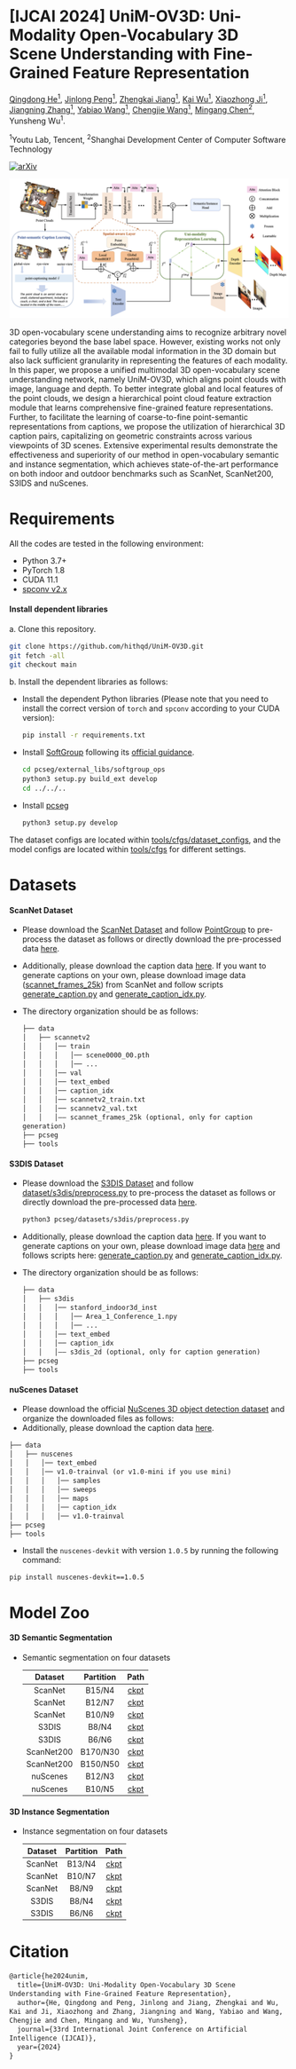 # [IJCAI 2024] UniM-OV3D: Uni-Modality Open-Vocabulary 3D Scene Understanding with Fine-Grained Feature Representation

<!-- <br> -->
[Qingdong He<sup>1</sup>](https://scholar.google.com/citations?user=gUJWww0AAAAJ&hl=zh-CN), [Jinlong Peng<sup>1</sup>](https://scholar.google.com/citations?user=i5I-cIEAAAAJ&hl=zh-CN), [Zhengkai Jiang<sup>1</sup>](https://scholar.google.com/citations?user=ooBQi6EAAAAJ&hl=zh-CN), [Kai Wu<sup>1</sup>](https://scholar.google.com/citations?hl=zh-CN&user=ElfT3eoAAAAJ), [Xiaozhong Ji<sup>1</sup>](https://scholar.google.com/citations?user=iL2j_yAAAAAJ&hl=zh-CN&oi=ao), [Jiangning Zhang<sup>1</sup>](https://zhangzjn.github.io/), [Yabiao Wang<sup>1</sup>](https://scholar.google.com/citations?hl=zh-CN&user=xiK4nFUAAAAJ), [Chengjie Wang<sup>1</sup>](https://scholar.google.com/citations?hl=zh-CN&user=fqte5H4AAAAJ), [Mingang Chen<sup>2</sup>](https://scholar.google.com/citations?user=FBfC58EAAAAJ&hl=zh-CN&oi=ao), Yunsheng Wu<sup>1</sup>. 
<!-- <br> -->

<sup>1</sup>Youtu Lab, Tencent,
<sup>2</sup>Shanghai Development Center of Computer Software Technology

[![arXiv](https://img.shields.io/badge/arXiv-2312.05767-b31b1b.svg)](https://arxiv.org/abs/2401.11395)

![Image description](https://github.com/hithqd/UniM-OV3D/blob/main/docs/framework.png)

3D open-vocabulary scene understanding aims to recognize arbitrary novel categories beyond the base label space. However, existing works not only fail to fully utilize all the available modal information in the 3D domain but also lack sufficient granularity in representing the features of each modality. In this paper, we propose a unified multimodal 3D open-vocabulary scene understanding network, namely UniM-OV3D, which aligns point clouds with image, language and depth. To better integrate global and local features of the point clouds, we design a hierarchical point cloud feature extraction module that learns comprehensive fine-grained feature representations. Further, to facilitate the learning of coarse-to-fine point-semantic representations from captions, we propose the utilization of hierarchical 3D caption pairs, capitalizing on geometric constraints across various viewpoints of 3D scenes. Extensive experimental results demonstrate the effectiveness and superiority of our method in open-vocabulary semantic and instance segmentation, which achieves state-of-the-art performance on both indoor and outdoor benchmarks such as ScanNet, ScanNet200, S3IDS and nuScenes.

# Requirements
All the codes are tested in the following environment:
- Python 3.7+
- PyTorch 1.8
- CUDA 11.1
- [spconv v2.x](https://github.com/traveller59/spconv)

#### Install dependent libraries
a. Clone this repository.
```bash
git clone https://github.com/hithqd/UniM-OV3D.git
git fetch -all
git checkout main
```

b. Install the dependent libraries as follows:

* Install the dependent Python libraries (Please note that you need to install the correct version of `torch` and `spconv` according to your CUDA version): 
    ```bash
    pip install -r requirements.txt 
    ```

* Install [SoftGroup](https://github.com/thangvubk/SoftGroup) following its [official guidance](https://github.com/thangvubk/SoftGroup/blob/main/docs/installation.md).
    ```bash
    cd pcseg/external_libs/softgroup_ops
    python3 setup.py build_ext develop
    cd ../../..
    ```

* Install [pcseg](../pcseg)
    ```bash
    python3 setup.py develop
    ```
The dataset configs are located within [tools/cfgs/dataset_configs](../tools/cfgs/dataset_configs), and the model configs are located within [tools/cfgs](../tools/cfgs) for different settings.

# Datasets
#### ScanNet Dataset
- Please download the [ScanNet Dataset](http://www.scan-net.org/) and follow [PointGroup](https://github.com/dvlab-research/PointGroup/blob/master/dataset/scannetv2/prepare_data_inst.py) to pre-process the dataset as follows or directly download the pre-processed data [here](https://connecthkuhk-my.sharepoint.com/:f:/g/personal/u3007346_connect_hku_hk/EpTBva1Ev0BLu7TYz_03UUQBpLnyFlijK9z645tavor68w?e=liM2HD).
- Additionally, please download the caption data [here](https://connecthkuhk-my.sharepoint.com/:f:/g/personal/u3007346_connect_hku_hk/EpTBva1Ev0BLu7TYz_03UUQBpLnyFlijK9z645tavor68w?e=liM2HD). If you want to generate captions on your own, please download image data ([scannet_frames_25k]((http://www.scan-net.org/))) from ScanNet and follow scripts [generate_caption.py](../tools/process_tools/generate_caption.py) and [generate_caption_idx.py](../tools/process_tools/generate_caption_idx.py).

- The directory organization should be as follows:

    ```
    ├── data
    │   ├── scannetv2
    │   │   │── train
    │   │   │   │── scene0000_00.pth
    │   │   │   │── ...
    │   │   │── val
    │   │   │── text_embed
    │   │   │── caption_idx
    │   │   │── scannetv2_train.txt
    │   │   │── scannetv2_val.txt
    │   │   │—— scannet_frames_25k (optional, only for caption generation)
    ├── pcseg
    ├── tools
    ```

#### S3DIS Dataset
- Please download the [S3DIS Dataset](http://buildingparser.stanford.edu/dataset.html#Download) and follow [dataset/s3dis/preprocess.py](../dataset/s3dis/preprocess.py) to pre-process the dataset as follows or directly download the pre-processed data [here](https://connecthkuhk-my.sharepoint.com/:f:/g/personal/u3007346_connect_hku_hk/EoNAsU5f8YRGtQYV8ewhwvQB7QPbxT-uwKqTk8FPiyUTtQ?e=wq58H7).
    ```bash
    python3 pcseg/datasets/s3dis/preprocess.py 
    ```
    
- Additionally, please download the caption data [here](https://connecthkuhk-my.sharepoint.com/:f:/g/personal/u3007346_connect_hku_hk/EoNAsU5f8YRGtQYV8ewhwvQB7QPbxT-uwKqTk8FPiyUTtQ?e=wq58H7). If you want to generate captions on your own, please download image data [here](https://github.com/alexsax/2D-3D-Semantics) and follows scripts here: [generate_caption.py](../tools/process_tools/generate_caption.py) and [generate_caption_idx.py](../tools/process_tools/generate_caption_idx.py).
 
- The directory organization should be as follows:

    ```
    ├── data
    │   ├── s3dis
    │   │   │── stanford_indoor3d_inst
    │   │   │   │── Area_1_Conference_1.npy
    │   │   │   │── ...
    │   │   │── text_embed
    │   │   │── caption_idx
    │   │   │—— s3dis_2d (optional, only for caption generation)
    ├── pcseg
    ├── tools
    ```

#### nuScenes Dataset
* Please download the official [NuScenes 3D object detection dataset](https://www.nuscenes.org/download) and organize the downloaded files as follows: 
* Additionally, please download the caption data [here](https://connecthkuhk-my.sharepoint.com/:f:/g/personal/jhyang13_connect_hku_hk/Eh9qCTiV0VBEuJDLRai7_MUBGOepuHr3F9y-VVnIjhyELw?e=a4yXcB).
```
├── data
│   ├── nuscenes
│   │   │── text_embed
│   │   │── v1.0-trainval (or v1.0-mini if you use mini)
│   │   │   │── samples
│   │   │   │── sweeps
│   │   │   │── maps
│   │   │   │── caption_idx
│   │   │   │── v1.0-trainval
├── pcseg
├── tools
```

* Install the `nuscenes-devkit` with version `1.0.5` by running the following command: 
```shell script
pip install nuscenes-devkit==1.0.5
```

# Model Zoo
#### 3D Semantic Segmentation

- Semantic segmentation on four datasets

    | Dataset | Partition | Path |
    |:---:|:---:|:---:|
    | ScanNet | B15/N4 | [ckpt](https://huggingface.co/QingdongHe/UniM-OV3D/blob/main/semantic_b15n4.pth) |
    | ScanNet | B12/N7 | [ckpt](https://huggingface.co/QingdongHe/UniM-OV3D/blob/main/semantic_b12n7.pth) |
    | ScanNet | B10/N9 | [ckpt](https://huggingface.co/QingdongHe/UniM-OV3D/blob/main/semantic_b10n9.pth) |
    | S3DIS | B8/N4 | [ckpt](https://huggingface.co/QingdongHe/UniM-OV3D/blob/main/semantic_b8n4_s3dis.pth) |
    | S3DIS | B6/N6 | [ckpt](https://huggingface.co/QingdongHe/UniM-OV3D/blob/main/semantic_b6n6_s3dis.pth) |
    | ScanNet200 | B170/N30 | [ckpt](https://huggingface.co/QingdongHe/UniM-OV3D/blob/main/semantic_b170n30_ScanNet200.pth) |
    | ScanNet200 | B150/N50 | [ckpt](https://huggingface.co/QingdongHe/UniM-OV3D/blob/main/semantic_b150n50_ScanNet200.pth) |
    | nuScenes | B12/N3 |  [ckpt](https://huggingface.co/QingdongHe/UniM-OV3D/blob/main/semantic_b12n3_nuScenes.pth) |
    | nuScenes | B10/N5 |  [ckpt](https://huggingface.co/QingdongHe/UniM-OV3D/blob/main/semantic_b10n5_nuScenes.pth) |
    
#### 3D Instance Segmentation
- Instance segmentation on four datasets
  
    | Dataset | Partition | Path |
    |:---:|:---:|:---:|
    | ScanNet | B13/N4 | [ckpt](https://huggingface.co/QingdongHe/UniM-OV3D/blob/main/instance_b13n4_scannet.pth) |
    | ScanNet | B10/N7 | [ckpt](https://huggingface.co/QingdongHe/UniM-OV3D/blob/main/instance_b10n7_scannet.pth) |
    | ScanNet | B8/N9 | [ckpt](https://huggingface.co/QingdongHe/UniM-OV3D/blob/main/instance_b8n9_scannet.pth) |
    | S3DIS | B8/N4 | [ckpt](https://huggingface.co/QingdongHe/UniM-OV3D/blob/main/instance_b8n4_s3dis.pth) |
    | S3DIS | B6/N6 | [ckpt](https://huggingface.co/QingdongHe/UniM-OV3D/blob/main/instance_b6n6_s3dis.pth) |

# Citation
```
@article{he2024unim,
  title={UniM-OV3D: Uni-Modality Open-Vocabulary 3D Scene Understanding with Fine-Grained Feature Representation},
  author={He, Qingdong and Peng, Jinlong and Jiang, Zhengkai and Wu, Kai and Ji, Xiaozhong and Zhang, Jiangning and Wang, Yabiao and Wang, Chengjie and Chen, Mingang and Wu, Yunsheng},
  journal={33rd International Joint Conference on Artificial Intelligence (IJCAI)},
  year={2024}
}
```
